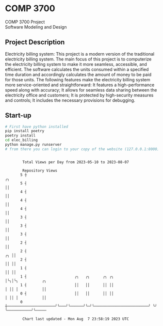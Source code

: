 # COMP 3700
COMP 3700 Project  
Software Modeling and Design
## Project Description
Electricity billing system: This project is a modern version of the traditional electricity billing system. The main focus of this project is to computerize the electricity billing system to make it more seamless, accessible, and efficient. The software calculates the units consumed within a specified time duration and accordingly calculates the amount of money to be paid for those units. The following features make the electricity billing system more service-oriented and straightforward: It features a high-performance speed along with accuracy; It allows for seamless data sharing between the electricity office and customers; It is protected by high-security measures and controls; It includes the necessary provisions for debugging.

## Start-up
```bash
# First have python installed
pip install poetry
poetry install
cd elec_billing
python manage.py runserver
# from there you can login to your copy of the website (127.0.0.1:8000), default creds are admin/admin
```

```

        Total Views per Day from 2023-05-10 to 2023-08-07

        Repository Views
       5 ┼                                                                    ╭╮
       5 ┤                                                                    ││
       4 ┤                                                                    ││
       4 ┤                                                                    ││
       4 ┤                                                                    ││
       3 ┤                                                                    ││
       3 ┤                                                                    ││
       3 ┤                                                                    ││
       2 ┤                                                                    ││
       2 ┤                                                                 ╭╮ ││
       2 ┤                                                                 ││ ││
       1 ┤                                                                 ││ ││
       1 ┤                      ╭╮   ╭╮      ╭╮ ╭╮                         │╰╮│╰╮           ╭╮
       1 ┤                      ││   ││      ││ ││                         │ ││ │           ││
       0 ┤                      ││   ││      ││ ││                         │ ││ │           ││
       0 ┼──────────────────────╯╰───╯╰──────╯╰─╯╰─────────────────────────╯ ╰╯ ╰───────────╯╰─────

        Chart last updated - Mon Aug  7 23:58:19 2023 UTC
        
```
